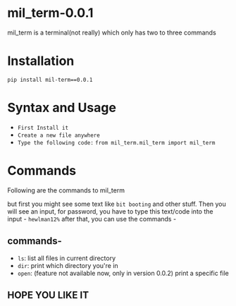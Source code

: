 # mil_term-0.0.1
mil_term is a terminal(not really) which only has two to three commands

# Installation
``pip install mil-term==0.0.1``

# Syntax and Usage
- ``First Install it``
- ``Create a new file anywhere``
- ``Type the following code:``
 ``
 from mil_term.mil_term import mil_term
 ``
 # Commands
 Following are the commands to mil_term

 but first you might see some text like  ``bit booting`` and other stuff. Then you will see an input, for password, you have to type this text/code into the input - ``hewlman12%``
 after that, you can use the commands - 
 ## commands- 
 - ``ls``: list all files in current directory
 - ``dir``: print which directory you're in
 - ``open``: (feature not available now, only in version 0.0.2) print a specific file


## HOPE YOU LIKE IT
 
 

